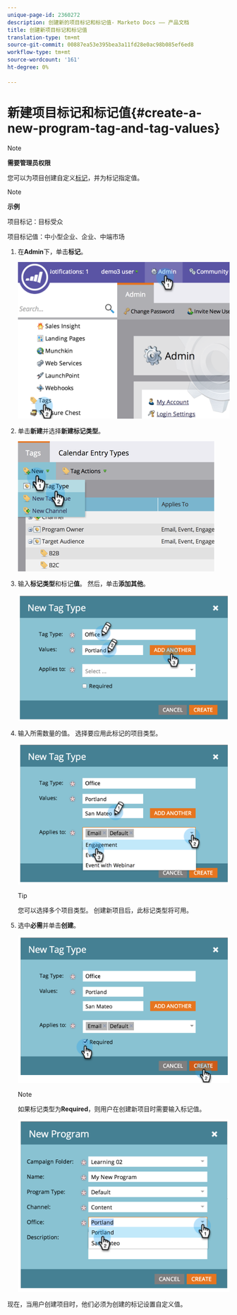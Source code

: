 ```yaml
---
unique-page-id: 2360272
description: 创建新的项目标记和标记值- Marketo Docs —— 产品文档
title: 创建新项目标记和标记值
translation-type: tm+mt
source-git-commit: 00887ea53e395bea3a11fd28e0ac98b085ef6ed8
workflow-type: tm+mt
source-wordcount: '161'
ht-degree: 0%

---
```



# 新建项目标记和标记值{#create-a-new-program-tag-and-tag-values}

>[!NOTE]
>
>**需要管理员权限**

您可以为项目创建自定义[标记](../../../product-docs/core-marketo-concepts/programs/working-with-programs/understanding-tags.md)，并为标记指定值。

>[!NOTE]
>
>**示例**
>
>项目标记：目标受众
>
>项目标记值：中小型企业、企业、中端市场

1. 在&#x200B;**Admin**&#x200B;下，单击&#x200B;**标记**。

   ![](assets/image2014-9-24-12-3a10-3a32.png)

1. 单击&#x200B;**新建**&#x200B;并选择&#x200B;**新建标记类型**。

   ![](assets/image2014-9-24-12-3a12-3a43.png)

1. 输入&#x200B;**标记类型**&#x200B;和标记&#x200B;**值**。 然后，单击&#x200B;**添加其他**。

   ![](assets/image2014-9-24-12-3a16-3a55.png)

1. 输入所需数量的值。 选择要应用此标记的项目类型。

   ![](assets/image2014-9-24-12-3a17-3a29.png)

   >[!TIP]
   >
   >您可以选择多个项目类型。 创建新项目后，此标记类型将可用。

1. 选中&#x200B;**必需**&#x200B;并单击&#x200B;**创建**。

   ![](assets/image2014-9-24-12-3a18-3a33.png)

   >[!NOTE]
   >
   >如果标记类型为&#x200B;**Required**，则用户在创建新项目时需要输入标记值。

   ![](assets/image2014-9-24-12-3a19-3a17.png)

现在，当用户创建项目时，他们必须为创建的标记设置自定义值。